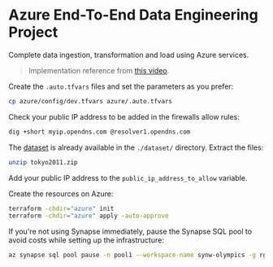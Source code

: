 # Azure End-To-End Data Engineering Project

Complete data ingestion, transformation and load using Azure services.

> Implementation reference from [this video][1].

Create the `.auto.tfvars` files and set the parameters as you prefer:

```sh
cp azure/config/dev.tfvars azure/.auto.tfvars
```

Check your public IP address to be added in the firewalls allow rules:

```sh
dig +short myip.opendns.com @resolver1.opendns.com
```

The [dataset][2] is already available in the `./dataset/` directory. Extract the files:

```sh
unzip tokyo2011.zip
```

Add your public IP address to the `public_ip_address_to_allow` variable.

Create the resources on Azure:

```sh
terraform -chdir="azure" init
terraform -chdir="azure" apply -auto-approve
```

If you're not using Synapse immediately, pause the Synapse SQL pool to avoid costs while setting up the infrastructure:

```sh
az synapse sql pool pause -n pool1 --workspace-name synw-olympics -g rg-olympics
```

[1]: https://youtu.be/IaA9YNlg5hM?list=PL_ko60AZHL-pWXeO6YouiE-ZQlM02duKy
[2]: https://www.kaggle.com/datasets/arjunprasadsarkhel/2021-olympics-in-tokyo
